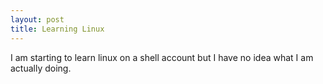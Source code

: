 ```yaml
---
layout: post
title: Learning Linux
---
```


I am starting to learn linux on a shell account but I have no idea what I am actually doing.
